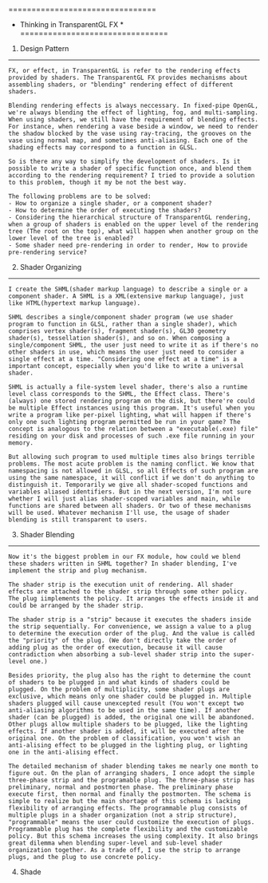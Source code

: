 ================================
* Thinking in TransparentGL FX *
================================

1. Design Pattern
-----------------

	FX, or effect, in TransparentGL is refer to the rendering effects provided by shaders. The TransparentGL FX provides mechanisms about assembling shaders, or "blending" rendering effect of different shaders.

	Blending rendering effects is always neccessary. In fixed-pipe OpenGL, we're always blending the effect of lighting, fog, and multi-sampling. When using shaders, we still have the requirement of blending effects. For instance, when rendering a vase beside a window, we need to render the shadow blocked by the vase using ray-tracing, the grooves on the vase using normal map, and sometimes anti-aliasing. Each one of the shading effects may correspond to a function in GLSL.
	
	So is there any way to simplify the development of shaders. Is it possible to write a shader of specific function once, and blend them according to the rendering requirement? I tried to provide a solution to this problem, though it my be not the best way.
	
	The following problems are to be solved:
	- How to organize a single shader, or a component shader?
	- How to determine the order of executing the shaders?
	- Considering the hierarchical structure of TransparentGL rendering, when a group of shaders is enabled on the upper level of the rendering tree (The root on the top), what will happen when another group on the lower level of the tree is enabled?
	- Some shader need pre-rendering in order to render, How to provide pre-rendering service?
	
2. Shader Organizing
--------------------

	I create the SHML(shader markup language) to describe a single or a component shader. A SHML is a XML(extensive markup language), just like HTML(hypertext markup language).

	SHML describes a single/component shader program (we use shader program to function in GLSL, rather than a single shader), which comprises vertex shader(s), fragment shader(s), GL30 geometry shader(s), tessellation shader(s), and so on. When composing a single/component SHML, the user just need to write it as if there's no other shaders in use, which means the user just need to consider a single effect at a time. "Considering one effect at a time" is a important concept, especially when you'd like to write a universal shader.
	
	SHML is actually a file-system level shader, there's also a runtime level class corresponds to the SHML, the Effect class. There's (always) one stored rendering program on the disk, but there're could be multiple Effect instances using this program. It's useful when you write a program like per-pixel lighting, what will happen if there's only one such lighting program permitted be run in your game? The concept is analogous to the relation between a "executable(.exe) file" residing on your disk and processes of such .exe file running in your memory.

	But allowing such program to used multiple times also brings terrible problems. The most acute problem is the naming conflict. We know that namespacing is not allowed in GLSL, so all Effects of such program are using the same namespace, it will conflict if we don't do anything to distinguish it. Temporarily we give all shader-scoped functions and variables aliased identifiers. But in the next version, I'm not sure whether I will just alias shader-scoped variables and main, while functions are shared between all shaders. Or two of these mechanisms will be used. Whatever mechanism I'll use, the usage of shader blending is still transparent to users.
	
3. Shader Blending
------------------

	Now it's the biggest problem in our FX module, how could we blend these shaders written in SHML together? In shader blending, I've implement the strip and plug mechanism.

	The shader strip is the execution unit of rendering. All shader effects are attached to the shader strip through some other policy. The plug iimplements the policy. It arranges the effects inside it and could be arranged by the shader strip.

	The shader strip is a "strip" because it executes the shaders inside the strip sequentially. For convenience, we assign a value to a plug to determine the execution order of the plug. And the value is called the "priority" of the plug. (We don't directly take the order of adding plug as the order of execution, because it will cause contradiction when absorbing a sub-level shader strip into the super-level one.)

	Besides priority, the plug also has the right to determine the count of shaders to be plugged in and what kinds of shaders could be plugged. On the problem of multiplicity, some shader plugs are exclusive, which means only one shader could be plugged in. Multiple shaders plugged will cause unexcepted result (You won't except two anti-aliasing algorithms to be used in the same time). If another shader (can be plugged) is added, the original one will be abandoned. Other plugs allow multiple shaders to be plugged, like the lighting effects. If another shader is added, it will be executed after the original one. On the problem of classification, you won't wish an anti-alising effect to be plugged in the lighting plug, or lighting one in the anti-alising effect.

	The detailed mechanism of shader blending takes me nearly one month to figure out. On the plan of arranging shaders, I once adopt the simple three-phase strip and the programable plug. The three-phase strip has preliminary, normal and postmorten phase. The preliminary phase execute first, then normal and finally the postmorten. The schema is simple to realize but the main shortage of this schema is lacking flexibility of arranging effects. The programmable plug consists of multiple plugs in a shader organization (not a strip structure), "programmable" means the user could customize the execution of plugs. Programmable plug has the complete flexibility and the customizable policy. But this schema increases the using complexity. It also brings great dilemma when blending super-level and sub-level shader organization together. As a trade off, I use the strip to arrange plugs, and the plug to use concrete policy.

4. Shade 